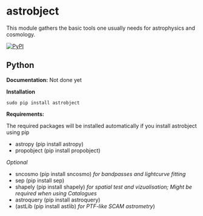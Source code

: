 # astrobject
This module gathers the basic tools one usually needs for astrophysics and cosmology. 

[![PyPI](https://img.shields.io/pypi/v/astrobject.svg?style=flat-square)](https://pypi.python.org/pypi/astrobject)

Python
------

**Documentation:** Not done yet

**Installation**
```
sudo pip install astrobject
```
**Requirements:**

The required packages will be installed automatically if you install astrobject using pip
- astropy (pip install astropy)
- propobject (pip install propobject)



_Optional_
- sncosmo (pip install sncosmo) _for bandpasses and lightcurve fitting_
- sep (pip install sep)
- shapely (pip install shapely) _for spatial test and vizualisation; Might be required when using Catalogues_
- astroquery (pip install astroquery)
- (astLib (pip install astlib) _for PTF-like SCAM astrometry_)

